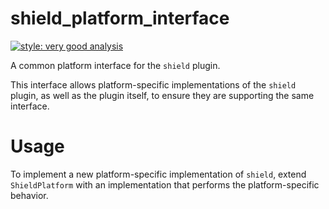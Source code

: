 # shield_platform_interface

[![style: very good analysis][very_good_analysis_badge]][very_good_analysis_link]

A common platform interface for the `shield` plugin.

This interface allows platform-specific implementations of the `shield` plugin, as well as the plugin itself, to ensure they are supporting the same interface.

# Usage

To implement a new platform-specific implementation of `shield`, extend `ShieldPlatform` with an implementation that performs the platform-specific behavior.

[very_good_analysis_badge]: https://img.shields.io/badge/style-very_good_analysis-B22C89.svg
[very_good_analysis_link]: https://pub.dev/packages/very_good_analysis
